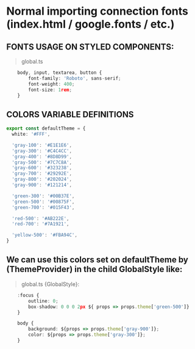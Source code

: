 # Normal importing connection fonts (index.html / google.fonts / etc.)

## FONTS USAGE ON STYLED COMPONENTS:
> global.ts

```ts
    body, input, textarea, button {
        font-family: 'Roboto', sans-serif;
        font-weight: 400;
        font-size: 1rem;
    }
```


## COLORS VARIABLE DEFINITIONS
```ts
export const defaultTheme = {
  white: '#FFF',

  'gray-100': '#E1E1E6',
  'gray-300': '#C4C4CC',
  'gray-400': '#8D8D99',
  'gray-500': '#7C7C8A',
  'gray-600': '#323238',
  'gray-700': '#29292E',
  'gray-800': '#202024',
  'gray-900': '#121214',

  'green-300': '#00B37E',
  'green-500': '#00875F',
  'green-700': '#015F43',

  'red-500': '#AB222E',
  'red-700': '#7A1921',

  'yellow-500': '#FBA94C',
}
```



## We can use this colors set on defaultTheme by (ThemeProvider) in the child GlobalStyle like:

> global.ts {GlobalStyle}:
```ts
    :focus {
        outline: 0;
        box-shadow: 0 0 0 2px ${ props => props.theme['green-500']}
    }

    body {
        background: ${props => props.theme['gray-900']};
        color: ${props => props.theme['gray-300']};
    }
```
